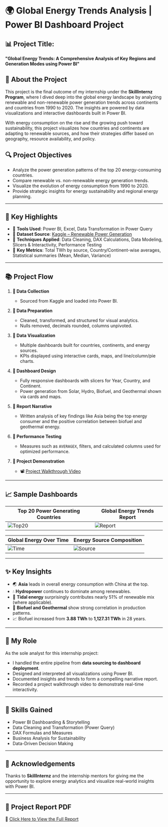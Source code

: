 # 🌍 Global Energy Trends Analysis | Power BI Dashboard Project

## 📊 Project Title:

**"Global Energy Trends: A Comprehensive Analysis of Key Regions and Generation Modes using Power BI"**

## 📁 About the Project

This project is the final outcome of my internship under the **SkillInternz Program**, where I dived deep into the global energy landscape by analyzing renewable and non-renewable power generation trends across continents and countries from 1990 to 2020. The insights are powered by data visualizations and interactive dashboards built in Power BI.

With energy consumption on the rise and the growing push toward sustainability, this project visualizes how countries and continents are adapting to renewable sources, and how their strategies differ based on geography, resource availability, and policy.

## 🔍 Project Objectives

* Analyze the power generation patterns of the top 20 energy-consuming countries.
* Compare renewable vs. non-renewable energy generation trends.
* Visualize the evolution of energy consumption from 1990 to 2020.
* Provide strategic insights for energy sustainability and regional energy planning.

---

## 📌 Key Highlights

* 🔹 **Tools Used**: Power BI, Excel, Data Transformation in Power Query
* 🔹 **Dataset Source**: [Kaggle – Renewable Power Generation](https://www.kaggle.com/datasets/jamesvandenberg/renewablepower-generation)
* 🔹 **Techniques Applied**: Data Cleaning, DAX Calculations, Data Modeling, Slicers & Interactivity, Performance Testing
* 🔹 **Key Metrics**: Total TWh by source, Country/Continent-wise averages, Statistical summaries (Mean, Median, Variance)

---

## 📚 Project Flow

1. **🔹 Data Collection**

   * Sourced from Kaggle and loaded into Power BI.

2. **🔹 Data Preparation**

   * Cleaned, transformed, and structured for visual analytics.
   * Nulls removed, decimals rounded, columns unpivoted.

3. **🔹 Data Visualization**

   * Multiple dashboards built for countries, continents, and energy sources.
   * KPIs displayed using interactive cards, maps, and line/column/pie charts.

4. **🔹 Dashboard Design**

   * Fully responsive dashboards with slicers for Year, Country, and Continent.
   * Power generation from Solar, Hydro, Biofuel, and Geothermal shown via cards and maps.

5. **🔹 Report Narrative**

   * Written analysis of key findings like Asia being the top energy consumer and the positive correlation between biofuel and geothermal energy.

6. **🔹 Performance Testing**

   * Measures such as `AVERAGEX`, filters, and calculated columns used for optimized performance.

7. **🔹 Project Demonstration**

   * 📽️ [Project Walkthrough Video](https://drive.google.com/file/d/1Vln5Kv3exV3v6CvnokRqxkH1xSkxXF4G/view?usp=sharing)

---

## 📈 Sample Dashboards

| Top 20 Power Generating Countries                | Global Energy Trends Report                       |
| ------------------------------------------------ | ------------------------------------------------- |
| ![Top20](./Screenshot%202025-06-24%20203548.png) | ![Report](./Screenshot%202025-06-24%20203924.png) |

| Global Energy Over Time                         | Energy Source Composition                         |
| ----------------------------------------------- | ------------------------------------------------- |
| ![Time](./Screenshot%202025-06-24%20204902.png) | ![Source](./Screenshot%202025-06-24%20204943.png) |

---

## ✨ Key Insights

* 🌏 **Asia** leads in overall energy consumption with China at the top.
* 💧 **Hydropower** continues to dominate among renewables.
* 🔋 **Tidal energy** surprisingly contributes nearly 51% of renewable mix (where applicable).
* 🔄 **Biofuel and Geothermal** show strong correlation in production patterns.
* 📈 Biofuel increased from **3.88 TWh** to **1,127.31 TWh** in 28 years.

---

## 📌 My Role

As the sole analyst for this internship project:

* I handled the entire pipeline from **data sourcing to dashboard deployment**.
* Designed and interpreted all visualizations using Power BI.
* Documented insights and trends to form a compelling narrative report.
* Recorded a project walkthrough video to demonstrate real-time interactivity.

---

## 💼 Skills Gained

* Power BI Dashboarding & Storytelling
* Data Cleaning and Transformation (Power Query)
* DAX Formulas and Measures
* Business Analysis for Sustainability
* Data-Driven Decision Making

---

## 🤝 Acknowledgements

Thanks to **SkillInternz** and the internship mentors for giving me the opportunity to explore energy analytics and visualize real-world insights with Power BI.

---

## 📎 Project Report PDF

🔗 [Click Here to View the Full Report](./SI-25296-1750738801.pdf)

